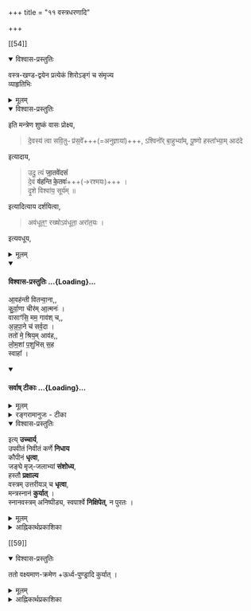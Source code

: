 +++
title = "११ वस्त्रधरणादि"

+++

[[54]]

<details open><summary>विश्वास-प्रस्तुतिः</summary>

वस्त्र-खण्ड-द्वयेन प्रत्येकं शिरोऽङ्गं च संमृज्य  
व्याहृतिभिः 
</details>

<details><summary>मूलम्</summary>

वस्त्र-खण्ड-द्वयेन प्रत्येकं शिरोऽङ्गं च संमृज्य  
व्याहृतिभिः 

</details>


<div class="js_include" url="/vedAH_Rk/shAkalam/saMhitA/vishvAsa-prastutiH/07/056/12_shuchI_vo.md"  newLevelForH1="5" includeTitle="false"> </div>  


<div class="js_include" url="/vedAH_Rk/shAkalam/saMhitA/mUlam/07/056/12_shuchI_vo.md"  newLevelForH1="5" includeTitle="false"> </div>  


<details open><summary>विश्वास-प्रस्तुतिः</summary>

इति मन्त्रेण शुष्कं वासः प्रोक्ष्य, 

> दे॒वस्य॑ त्वा सवि॒तुᳶ प्र॑स॒वे᳚+++(=अनुज्ञायां)+++,
ऽश्विनो᳚र् बा॒हुभ्या᳚म्,
पू॒ष्णो हस्ता᳚भ्या॒म्
आद॑दे

इत्यादाय, 

> उदु॒ त्यं **जा॒तवे॑दसं**  
दे॒वं **व॑हन्ति के॒तवः॑**+++(→रश्मयः)+++ ।  
दृ॒शे विश्वा॑य॒ सूर्य॑म् ॥

इत्यादित्याय दर्शयित्वा, 

> अव॑धूत॒ꣳ॒ रख्षोऽव॑धूता॒ अरा॑त॒यः ।

इत्यवधूय, 

</details>

<details><summary>मूलम्</summary>

इति मन्त्रेण शुष्कं वासः प्रोक्ष्य, 

> देवस्य त्वा सवितुः व्रसवेऽश्विनोर्बाहुभ्यां पूष्णो हस्ताभ्यामादद 

इत्यादाय, 

> उदुत्यं जातवेदसं देवं वहन्ति केतवः दृशे विश्वाय सूर्यम् 

इत्यादित्याय दर्शयित्वा, 

> अवधूतँरक्षोऽवधूता अरातयः 

इत्यवधूय, 
</details>

<div class="js_include" newlevelforh1="4" title="विश्वास-प्रस्तुतिः" unfilled url="/vedAH_yajuH/taittirIyam/sArasvata-vibhAgaH/AraNyakam/Rk/vishvAsa-prastutiH/05_taittirIyopaniShat/02_AvahantI_vitanvAnA.md">
<details open><summary><h4>विश्वास-प्रस्तुतिः ...{Loading}...</h4></summary>

आ॒वह॑न्ती वितन्वा॒ना,,  
कु॒र्वा॒णा चीर॑म् आ॒त्मनः॑ ।  
वासाꣳ॑सि॒ मम॒ गाव॑श् च,,  
अ॒न्न॒पा॒ने च॑ सर्व॒दा ।  
ततो॑ मे॒ श्रिय॒म् आव॑ह,,  
लो॒म॒शां प॒शुभि॑स् स॒ह  
स्वाहा᳚ ।
</details>
</div>
<div class="js_include" newlevelforh1="4" title="सर्वाष् टीकाः" unfilled url="/vedAH_yajuH/taittirIyam/sArasvata-vibhAgaH/AraNyakam/Rk/sarvASh_TIkAH/05_taittirIyopaniShat/02_AvahantI_vitanvAnA.md">
<details open><summary><h4>सर्वाष् टीकाः ...{Loading}...</h4></summary>
<details><summary>मूलम्</summary>

आ॒वह॑न्ती वितन्वा॒ना,,  
कु॒र्वा॒णा चीर॑म् आ॒त्मनः॑ ।  
वासाꣳ॑सि॒ मम॒ गाव॑श् च,,  
अ॒न्न॒पा॒ने च॑ सर्व॒दा ।  
ततो॑ मे॒ श्रिय॒म् आव॑ह,,  
लो॒म॒शां प॒शुभि॑स् स॒ह  
स्वाहा᳚ ।
</details>
<details><summary>रङ्गरामानुजः - टीका</summary>

विद्यौपयिक-होम-साधन-मन्त्राः उच्यन्ते - आवहन्ती इत्यादिः ।  
लक्ष्मी-प्रार्थना-मन्त्रोऽयम् ।  
**आवहन्ती** - उत्पादयन्ती, **वितन्वाना** वर्धयन्ती, यतस्त्वम्,  
ततो मे **चीरम्** इतराणि **वासांसि गाः अन्नपाने च सर्वदा कुर्वाणा** सती,  
सा हि श्रीरमृता सताम् (तै.ब्रा.१-२-१) इति त्रयी-लक्षणां **श्रियम्**, **लोमशाम्** - बहुलां यज्ञाद्यौपयिकपश्वादिद्रव्यैस्सह **आवह** - उत्पादय ॥ होमसाधनत्वात् मन्त्रस्य **स्वाहा**न्तत्वम् । आ मा यन्तु इति । ब्रह्मविद्यायोग्याः ब्रह्मचर्यव्रतसम्पन्नाः शिष्याः 'समागच्छन्तु इत्यनुकूलशिष्यप्रार्थनामन्त्रः ।
</details>
</details>
</div>


<details open><summary>विश्वास-प्रस्तुतिः</summary>

इत्य् **उच्चार्य**,  
उपवीतं निवीतं कर्णे **निधाय**  
कौपीनं **धृत्वा**,  
जङ्घे मृज्-जलाभ्यां **संशोध्य**,  
हस्तौ **प्रक्षाल्य**  
वस्त्रम् उत्तरीयञ् च **धृत्वा**,  
मन्त्रस्नानं **कुर्यात्** ।  
स्नानवस्त्रम् अनिष्पीड्य, स्वपार्श्वे **निक्षिपेत्**, न पुरतः ।
</details>

<details><summary>मूलम्</summary>

इत्युच्चार्य, उपवीतं निवीतं कर्णे निधाय कौपीनं धृत्वा, जङ्घे मृज्जलाभ्यां संशोध्य, हस्तौ प्रक्षाल्य वस्त्रमुत्तरीयञ्च धृत्वा, मन्त्रस्नानं कुर्यात् । स्नानवस्त्रमनिष्पीड्य, स्वपार्श्वे निक्षिपेत्, न पुरतः ।

</details>



<details><summary>आह्निकार्थप्रकाशिका</summary>

स्नानानन्तरं शिरस्-सम्मार्जन-वस्त्र-ग्रहणादिकम् आह - **वस्त्रखण्डद्वयेने**त्यादिना । शाण्डिल्यः 

> चतुर्निमज्ज्य विधिवद्  
_आचम्यादाय_ वाससः ।  
खण्डद्वयं शिरोऽङ्गं च  
प्रत्येकं _परिमार्जयेत्_ ॥  
अन्तर् आच्छाद्य कौपीनं  
वाससी _परिधाय_ च ।  
उत्तरीयं सदा _दध्यात्_  
तद्विना _नाचरेत्_ क्रियाः ॥  
शुचीवोहव्यामरुत  
इत्युक्त्वा शुद्धमम्बरम् ।  
_सम्प्रोक्ष्य_ देवस्यत्वेति  
व्याहृत्या _ऽऽदाय_ चाम्बरम् ॥  
उदुत्यं जातवेदसम्  
इत्युक्त्वा _दर्शयेत्_ ततः ।  
आवहन्तीत्य् _उदाहृत्य_  
_परिधाय_ द्विराचमेत् ॥  

जाबालिः - 

> स्नात्वा निरस्य वस्त्रन्तु  
जङ्घे शोध्ये मृदंभसा ।  
अपवित्रीकृते ते तु  
कौपीनास्राववारिणा ॥

योगयाज्ञवल्क्यः - 

> स्नात्वैवं वाससी धौते  
अच्छिन्ने परिधापयेत् ।  
प्रक्षाल्योरू मृद्-अद्भिश्च  
हस्तौ प्रक्षालयेत्ततः ॥

"अच्छिन्ने" इति शक्तिविषयम् । 

[[55]]

अत्रापस्तम्बः - 

> अप्रतिकृष्टं च शक्तिविषये । 

वसिष्ठः - 

> स्नानशाट्यां च _दातव्या_  
मृदस् तिस्रो _विशुद्धये_ ।  
उत्तरीयं च _निष्पीड्य_  
तां च शेषं समाचरेत् ॥  

**तां** - स्नानशाटीं  
**शेषं** = सन्ध्यावन्दनादिकं कर्म, इति रत्नाकरस्थ-वचनानि, व्यासः - 

> नोत्तरीयम् अधः कुर्यान्  
नोपर्य् आधस्त्यम् अम्बरम् ।  
नान्तर्-वासो विना जातु  
निवसेद् वसनं बुधः ॥ 

भृगुः -

> न रक्तम् उल्बणं वासो  
न नीलं च प्रशस्यते ।  
दशाहीनं जलार्द्रं च  
वर्जयेद् अम्बरं बुधः ॥ 

इत्य् आह्निककाण्ड-स्थ-वचन-द्वयं चात्र भाव्यानि ।

यत् तु कण्ठभूषणे - 

> अत ऊर्ध्वं स्नातकस्यान्तः परिधानम् एव कर्तव्यं,  
> न कौपीनं,  
> ब्रह्मचारिणो नान्तर्वासः - अस्नातकत्वात् तस्य कौपीनम् एव,  

> स्वोक्तं वासश् च कौपीनं धारयेत् प्रथमाश्रमी

इति भारद्वाजस्मृतेर् इति गृहि-कौपीन-निषेध उक्तः, सोऽनुपपन्नः -  
गृहि-कौपीनधारणस्य धर्म-शास्त्र--भगवच्-छास्त्र-शाण्डिल्य--वृद्ध-हारीत-स्मृति-विहितत्वेनावश्य-धार्यत्वात् ।

वासिष्ठ-संहिता-प्रथम-द्वितीयाध्याययोः – 

> यज्ञोपवीतं कर्णे तु  
दक्षिणे _सन्निधाय_ च ।  
कटिसूत्रं सकौपीनम्  
उत्तरीयं यथाक्रमम् ॥  
अन्तरीयं+++(=पादवेष्टनं)+++ बहिर्-वस्त्रं+++(=कम्बलादि)+++  
_धृत्वाचम्य_ द्विरन्ततः ।  
कौपीनं सोत्तरीयं च  
कटि-सूत्र-समन्वितम् ॥  
धृत्वा वस्त्र-द्वयं शुद्धम्  
_आचम्य_ विधिवत् सुधीः । 

इति ।  
वासिष्ठ-संहिता-द्वितीयाध्याये  
उत्तरतो वैश्वदेव-पञ्चमहा-यज्ञ-विधानेन  
गृह-स्थ-विषयत्वं सिद्धम् ।  
शेष-संहितायाम् – 

> कौपीनं कटि-सूत्रञ् च  
वस्त्र-युग्मं च धारयेत् । 

इदं प्रभाव-व्यवस्थाधिकारे सार-प्रकाशिकोदाहृतम् ।  
पराशर-संहिता-प्रथमाध्याये 

> कौपीनं कटिसूत्रं च  
सयोक्त्रं चोत्तरीयकम् । 

च शब्दः अन्तरीय-समुच्चायकः,  
पूर्वोदाहृत-वचनैकार्थ्यात् । 

[[56]]

**योक्तृ**-पदं वस्त्रोपरि-बन्धन-सूत्र-परम् ।  
**अन्तर् आच्छाद्ये**ति शाण्डिल्य-स्मृति-वचनं पूर्वम् उदाहृतम् ।  
वृद्ध-हारीत-स्मृतौ - 

> धौत-वस्त्रं चोत्तरीयं  
स-कौपीनं धरेत् सितम् ।

इति । 

न चैतद् वचन-जातं ब्रह्मचारि-विषयं,  
तस्यान्तर्-वस्त्राभावस्य कण्ठ-भूषणोक्तेः,  
अत्रान्तर्-वस्त्र-विधानेन गृहि-विषयत्व-ध्रौव्यात्+++(←ध्रुव)+++ ।  
न च शाण्डिल्य-वचन-स्थ-कौपीन-शब्दः 

> नाच्छादयति कौपीनम् 

इत्यत्रेव गुह्यपरः, न वस्त्र-खण्डपर इति वाच्यम्; अन्तश्शब्द वैय्यर्थ्यात्, 

> आच्छाद्य 

इति क्त्वा-प्रत्ययेन छादन-क्रियायां  
वस्त्र-द्वय-परिधान-पूर्व-कालिकत्व-प्रतीत्या  
प्रच्छादन-क्रिया-करणतया  
पूर्व-प्रदर्शित-वचन-विहित-वस्त्र-खण्ड-रूप-कौपीनस्यैवाभ्युपेयत्वात्, 

> परिधाय च 

इति च-शब्दस्याच्छादन-क्रिया-समुच्चायकतया  
वस्त्र-द्वय-परिधानस्य, गुह्य-प्रच्छादन-रूपत्वासम्भवात् । 

न च "कौपीनम् आच्छाद्ये"त्य् अनुपपन्नम्।  
कौपीनेनान्तर् आच्छाद्येति प्रयोक्तव्याद् इति वाच्यम्; 

> वस आच्छादने 

इति वस-धातु-समानार्थकस्य आङ्-पूर्वक-छदि-धातोस् सकर्मकत्वेन 

> वसानः कौपीनम् 

इति भवभूति-प्रयोगवत् द्वितीयोपपत्तेः, तत्रैव 

> वाससी परिधाय च 

इति द्वितीयाप्रयोगाच्च ।  

आ-पाद-चूडं  
भगवच्-छास्त्र-विहित-पाञ्चकालिक-भगवद्-धर्म-प्रतिपादक-  
शाण्डिल्य-स्मृति-वचनस्य तच्-छास्त्रानुगुण-पूर्वोक्तार्थ-परत्वस्यैवोचितत्वात् ।  

सार्वभौम-जयन्ती-निर्णये पाञ्चरात्र-प्राबल्यं प्रतिपाद्य 

> सामान्योक्तम् अविरुद्धं  
> सर्वैर्ग्राह्यम् इति निष्कर्ष 

इत्य् उक्तम् इति पाञ्चरात्र-विहितस्य ग्राह्यत्वम् अङ्गीकृतम् ।  
मुमुक्षु-दर्पण एक-पञ्चाशच्-छ्लोक-व्याख्याने 

> यत् तु संवर्तवचनं 
>
>> अकच्छः पुच्छ-कच्छो वा  
>> द्विकच्छः कटिवेष्टितः ।  
>> कौपीन-धारकश् चैव  
>> नग्नः पञ्चविधः स्मृतः ॥ 
>
> इत्यत्र कौपीन-निन्दा तन्-मात्र-धारण-परा,  
> यतो वस्त्रद्वयेन सह तद्धारणं विधीयते । 

[[57]]

भरद्वाजसंहितायाम् – 

> तामसं त्व् एक-वस्त्रं तु  
राजसं वसनद्वयम् ।  
सकौपीनं वस्त्र-युग्मं  
सात्त्विकं मुनिभिः स्मृतम् ॥ 

इति।  

कण्ठभूषणे गृहि-कौपीन-निषेध-प्रमाणं नोदाहृतम् इति,  
पूर्वोक्त-प्रमाणादर्शने ऽपि होलकाधिकरण-न्यायेन  
गृहि-कौपीन-धारणस्य शिष्टाचार-मूलत्वेन त्याज्यत्वं न सम्भवति ।+++(4)+++ 

> दशाहीनन् तु कौपीनम्  
> अन्तरा धारयेत् गृही 

इति इतराह्निके ऽप्य् उक्तं वैकुण्ठ-दीक्षितीये । अत्र नारदः - 

> कटिसूत्रन्तु कौपीनं  
शुद्धवस्त्रद्वयं तथा ।  
कुण्डले चाङ्गुलीयादि  
गृहस्थस्य विशिष्यते ॥

संग्रहे -

> अन्तर्-वासस् तु कौपीनम्  
उपवीतं पवित्रकम् ।  
शिखा-छिद्रोर्ध्वपुण्ड्रं च  
शुद्ध-वैदिक-लक्षणम् ॥  
स-कौपीनं धौत-वस्त्र-  
द्वयं च कटि-बन्धनम् ।  
व्यतिस्यूतं **विधृत्यैव**  
कर्म **कुर्वीत** वैष्णवः ॥  
त्रिभिर् वा पञ्चभिर् वापि  
कार्पासैर् एव तन्तुभिः ।  
कटिसूत्रं व्यतिस्यूतं  
**धारयेद्** वैष्णवोत्तमः ॥  
कटिसूत्रं व्यतिस्यूतं  
धारयेन् नान्यथा कृतम् । 

_अन्यथा कृतम्_ अव्यतिस्यूतं न धारयेद् इत्य् अर्थः ।  
भरद्वाज-न्यासोपदेशे - 

> अर्क-सूत्रैर् व्यतिस्यूतं  
**धारयेत्** कटिबन्धनम् ।  
कौपीन-वस्त्र-युग्मञ् च  
यथार्हम् इतराणि च ॥ 

इति । 

कश्यपस्मृतौ - 

> उपवीतं निवीतं तु  
**कृत्वा** कर्णावलम्बितम् ।  
उत्तरीयेण वस्त्रेण  
शिरस् **संवेष्ट्य** मौनवान् ॥  
प्राङ्मुखोदङ्मुखो वापि  
वस्त्रं **संधारयेद्** द्विजः ।  
कटिसूत्रं च कौपीनम्  
अन्तरीयं क्रमेण तु ॥  
उत्तरीयं बहिर्वस्त्रं  
द्विर् **आचामेत्** ततो बुधः ।  
> 
> कौपीनस्य प्रमाणं हि  
वक्ष्यते मुनिसत्तमाः ॥  
बाहुमात्र-प्रमाणं हि  
दीर्घं कौपीनम् **उच्यते** ।  
द्वादशाङ्गुलि-विस्तारं  
शुभ्रं मलिन-वर्जितम् ॥  
> 
> एकवस्त्रं तामसं स्यात्  
राजसं वसनद्वयम् ।  
कौपीन-सहितं तत् तु  
सात्त्विकं **मुनिभिः स्मृतम्** ॥  
कौपीन-रहितो नग्नो  
नग्नो रक्तपटस् तथा ।

इति । 

[[58]]

रत्नाकरे कौपीनविधायकं 

> अन्तर् आच्छाद्य कौपीनम्  

इति शाण्डिल्यवचनम् उदाहृतम् । कण्ठभूषणे तद्-विरुद्ध-कथनम् । 

तत्रैव 

> गर्भाष्टमेऽष्टमे वाब्दे 

इति स्मृति-विषये 

> अष्टवर्षं ब्राह्मणम् 

इति श्रुति-बलात्  
विज्ञानेश्वरोक्त-तुल्य-विकल्पो _ऽङ्गीकृतः_,  
शतक-व्याख्या-दशनिर्णययोः, गर्भाष्टमस्य उपनयन-मुख्य-कालत्वम् अभिहितम् । 

कण्ठभूषणे - 

> अत्र पत्न्याः पाद-ग्रहणस्यायुक्तत्वात्  
> वरस् तत्-पाणिम् अमुञ्चन्न् एव  
> पादम् उद्धृत्य निक्षिपेत्य् एव  
> वधूं प्रक्रमयतीत्युक्तं, 

> நாராயணன் நம்பி செம்மையுடைய திருக்கையால் தாள் பற்றி அம்மிமிதிக்கக் கனாக் கண்டேன்

इति गोदा श्रीसूक्ति-विरुद्धम् । 

> पाणिं गृह्णीष्व पाणिना

इति सीता-विवाह-प्रकरण-श्लोक-व्याख्यायाम् अपि तथैवोक्तम् ।  
एवं शतक-व्याख्यादौ  
पूर्वोत्तर-विरोधानुक्ति-दुरुक्ति-निरर्थकोक्त्य्-आदि-दोषाः  
बहुधा सन्ति ।  
सार्वभौम-कृताः ग्रन्थाः अ-शोधिता एव प्रचारम् उपगताः ।+++(5)+++  
ततस्तत्र तत्र दोषास् सन्तीति प्रामाणिकानां महतां प्रवादः । 

> पर-कल्पित-तटाकोपजीवनवत्  
> न हि तटाक-स्थः पङ्को ऽप्य्  
> अ-पङ्किल-बुद्धिभिः तद्-अवगाहिभिर् **उपजीव्यत** 

इति श्री-न्याय-परिशुद्धि-श्रीसूक्त्य्-अनुसारेण  
प्रमाण-न्याय-शिष्टाचाराविरुद्ध-सार्वभौम-ग्रान्थार्थ एव ग्राह्यः  
न त्वन्यः ।  
अतः गृहस्थ-कौपीन-निषेध-कथनम् उपेक्ष्यम् एवेति । 
</details>

[[59]]



<details open><summary>विश्वास-प्रस्तुतिः</summary>

ततो वक्ष्यमाण-क्रमेण +ऊर्ध्व-पुण्ड्रादि कुर्यात् ।
</details>

<details><summary>मूलम्</summary>

ततो वक्ष्यमाणक्रमेण ऊर्ध्वपुण्ड्रादि कुर्यात् ।
</details>



<details><summary>आह्निकार्थप्रकाशिका</summary>

अथ धर्माशास्त्रोक्त-स्नानानि वक्तुम्  
ऊर्ध्व-पुण्ड्र-धारणानां वक्ष्यमाणत्वम् आह **ततो वक्ष्यमाणे**त्यादिना ।
</details>
